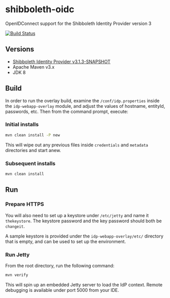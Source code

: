 # shibboleth-oidc
OpenIDConnect support for the Shibboleth Identity Provider version 3

[![Build Status](https://travis-ci.org/uchicago/shibboleth-oidc.svg?branch=master)](https://travis-ci.org/uchicago/shibboleth-oidc)

## Versions
- [Shibboleth Identity Provider v3.1.3-SNAPSHOT](https://wiki.shibboleth.net/confluence/display/IDP30/Home)
- Apache Maven v3.x
- JDK 8

## Build
In order to run the overlay build, examine the `/conf/idp.properties` inside the `idp-webapp-overlay` module,
and adjust the values of hostname, entityId, passwords, etc. Then from the command prompt, execute:

### Initial installs

```bash
mvn clean install -P new
```

This will wipe out any previous files inside `credentials` and `metadata` directories and start anew.


### Subsequent installs

```bash
mvn clean install
```

## Run

### Prepare HTTPS

You will also need to set up a keystore under `/etc/jetty` and name it `thekeystore`. The keystore password and the key password should both be `changeit`.
 
A sample keystore is provided under the `idp-webapp-overlay/etc/` directory that is empty, and can be used to set up the environment. 

### Run Jetty
From the root directory, run the following command:

```bash
mvn verify
```

This will spin up an embedded Jetty server to load the IdP context. Remote debugging is available under port 5000 from your IDE. 
 
